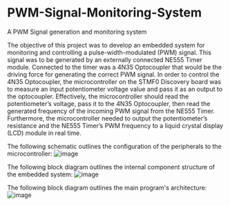# PWM-Signal-Monitoring-System
A PWM Signal generation and monitoring system

The objective of this project was to develop an embedded system for monitoring and controlling
a pulse-width-modulated (PWM) signal. This signal was to be generated by an externally
connected NE555 Timer module. Connected to the timer was a 4N35 Optocoupler that would be
the driving force for generating the correct PWM signal. In order to control the 4N35
Optocoupler, the microcontroller on the STMF0 Discovery board was to measure an input
potentiometer voltage value and pass it as an output to the optocoupler. Effectively, the
microcontroller should read the potentiometer’s voltage, pass it to the 4N35 Optocoupler, then
read the generated frequency of the incoming PWM signal from the NE555 Timer. Furthermore,
the microcontroller needed to output the potentiometer’s resistance and the NE555 Timer’s
PWM frequency to a liquid crystal display (LCD) module in real time.

The following schematic outlines the configuration of the peripherals to the microcontroller:
![image](https://user-images.githubusercontent.com/44009838/117380032-b11cab80-ae8d-11eb-8252-965020006993.png)

The following block diagram outlines the internal component structure of the embedded system:
![image](https://user-images.githubusercontent.com/44009838/117380157-f7720a80-ae8d-11eb-9975-2af24d1c810f.png)

The following block diagram outlines the main program's architecture:
![image](https://user-images.githubusercontent.com/44009838/117380210-0f498e80-ae8e-11eb-87c0-c22f70171a41.png)
